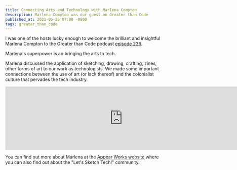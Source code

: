 ```yaml
---
title: Connecting Arts and Technology with Marlena Compton
description: Marlena Compton was our guest on Greater than Code
published_at: 2021-05-26 07:00 -0800
tags: greater_than_code
---
```


I was one of the hosts lucky enough to welcome the brilliant and insightful
Marlena Compton to the Greater than Code podcast [episode
236](https://www.greaterthancode.com/connecting-arts-and-technology).

Marlena's superpower is an bringing the arts to tech.

Marlena discussed the application of sketching, drawing, crafting, zines, other
forms of art to our work as technologists. We made some important connections
between the use of art (or lack thereof) and the colonialist culture that
pervades the tech industry.

<iframe src="https://player.fireside.fm/v2/nERs6yQ-+2rN0akll?theme=dark" width="740" height="200" frameborder="0" scrolling="no"></iframe>

You can find out more about Marlena at the [Appear Works
website](https://appearworks.com) where you can also find out about the "Let's
Sketch Tech!" community.
